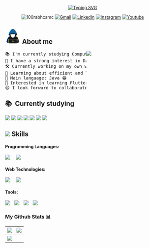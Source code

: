 <p align="center">
  <a href="https://git.io/typing-svg"><img src="https://readme-typing-svg.herokuapp.com?font=Chakra+Petch&weight=200&size=30&pause=998&color=28D4AB&background=8C7CE0D5&center=true&vCenter=true&random=false&width=435&height=55&lines=Emma+A.+Jimenez+S.;I+am+20+years+old.;Studying+Computer+Science" alt="Typing SVG" /></a>
</p>

<p align="center">
  <img src="https://komarev.com/ghpvc/?username=EmmaAli1604&label=Profile%20views&color=0e75b6&style=flat" alt="100rabhcsmc" /> 
	<a href=""><img img src="https://img.shields.io/badge/gmail-%23EA4335.svg?style=plastic&logo=gmail&logoColor=white" alt="Gmail"/></a>
	<a href=""><img src="https://img.shields.io/badge/linkedin-%230A66C2.svg?style=plastic&logo=linkedin&logoColor=white" alt="LinkedIn"/></a>
 <a href=""><img src="https://img.shields.io/badge/Instagram-%23E4405F.svg?style=plastic&logo=instagram&logoColor=white" alt="Instagram"/></a>
 <a href=""><img src="https://img.shields.io/badge/Youtube-%23E4405F.svg?style=plastic&logo=instagram&logoColor=white" alt="Youtube"/></a>
</p>

## <picture><img src = "https://github.com/0xAbdulKhalid/0xAbdulKhalid/raw/main/assets/mdImages/about_me.gif" width = 50px></picture> **About me**

<img align= "right" width= "240" src= "https://pa1.narvii.com/6580/8098c6e9207376889eeb0532d9f5a0723c4d73f5_hq.gif"/>

<pre>
📚 I'm currently studying Computer Science in the Faculty of Science, UNAM. 💻 
📝 I have a strong interest in Data analytics.
🛠️ Currently working on my own website and other stuff.
🌱 Learning about efficient and logical ways to solve problems and new programming lenguages. 
🌟 Main language: Java 😁
🚩 Interested in learning Flutter, know more about Golang, Python and R. 
😃 I look forward to collaborate on impactful projects.
</pre>

<div>

  ## 📚 &nbsp;Currently studying

<img src="https://img.shields.io/badge/pyhton-3776AB.svg?&style=for-the-badge&logo=python&logoColor=white" height="25"/>
<img src="https://img.shields.io/badge/golang-1C99C1.svg?&style=for-the-badge&logo=golang&logoColor=white" height="25"/>
<img src="https://img.shields.io/badge/c-00599C.svg?&style=for-the-badge&logo=C&logoColor=white" height="25"/>
<img src="https://img.shields.io/badge/r-0E3D75.svg?&style=for-the-badge&logo=R&logoColor=white" height="25"/>
<img src="https://img.shields.io/badge/mysql-000000.svg?&style=for-the-badge&logo=mysql&logoColor=white" height="25"/>
<img src="https://img.shields.io/badge/flutter-25B3E8.svg?&style=for-the-badge&logo=flutterl&logoColor=white" height="25"/>
<img src="https://img.shields.io/badge/git-351F8C.svg?&style=for-the-badge&logo=git&logoColor=white" height="25"/>

</div>

## <img src="https://media2.giphy.com/media/QssGEmpkyEOhBCb7e1/giphy.gif?cid=ecf05e47a0n3gi1bfqntqmob8g9aid1oyj2wr3ds3mg700bl&rid=giphy.gif" width ="25"><b> Skills</b>

#### Programming Languages:
<span style="margin-right: 15px;">
	<img src="https://img.shields.io/badge/python-3670A0?style=for-the-badge&logo=python&logoColor=ffdd54">
</span>
<span style="margin-right: 15px;">
	<img src="https://img.shields.io/badge/java-2379C6.svg?style=for-the-badge&logo=java&logoColor=white">
</span>

#### Web Technologies:
<span style="margin-right: 15px;">
	<img src="https://img.shields.io/badge/html5-%23E34F26.svg?style=for-the-badge&logo=html5&logoColor=white">
</span>
<span style="margin-right: 15px;">
	<img src="https://img.shields.io/badge/css3-%231572B6.svg?style=for-the-badge&logo=css3&logoColor=white">
</span>

#### Tools:

<span style="margin-right: 10px;">
    <img src="https://img.shields.io/badge/Git-F05032?style=for-the-badge&logo=git&logoColor=white">
</span>
<span style="margin-right: 10px;">
    <img src="https://img.shields.io/badge/github-%23121011.svg?style=for-the-badge&logo=github&logoColor=white">
</span>
<span style="margin-right: 10px;">
    <img src="https://img.shields.io/badge/VSCode-007ACC?style=for-the-badge&logo=visual-studio-code&logoColor=white">
</span>
<span style="margin-right: 10px;">
    <img src="https://img.shields.io/badge/Manjaro-1F8C5E?style=for-the-badge&logo=linux&logoColor=white">
</span>

### My Github Stats 📊
<img src="https://github-readme-stats.vercel.app/api?username=EmmaAli1604&&show_icons=true&count_private=true&theme=radical">|<img src="https://github-readme-streak-stats.herokuapp.com/?user=EmmaAli1604&theme=radical&hide_border=true"/>
|---|---|
<img src="https://github-readme-stats.vercel.app/api/top-langs/?username=EmmaAli1604&layout=compact&theme=radical"/>|



